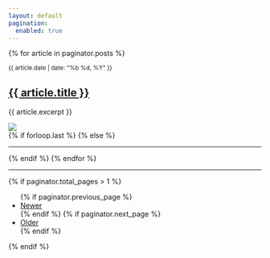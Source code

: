 ```yaml
---
layout: default
pagination:
  enabled: true
---
```


{% for article in paginator.posts %}
  <article class="{% if forloop.first %}first{% elsif forloop.last %}last{% else %}middle{% endif %}">
		<div class="article-head">
			<small class="date">{{ article.date | date: "%b %d, %Y" }}</small>
			<h2 class="title"><a href="{{ site.url }}{{ article.url }}">{{ article.title }}</a></h2>
		</div>
		<p class="excerpt">{{ article.excerpt }}</p>
    	<div>
				<a href="{{ site.url }}{{ article.url }}"><img src="{{ article.img }}"></a>
			</div>
		<!-- <a href="{{ site.url }}{{ article.url }}" class="full-post-link js-pjax">Read more</a>	 -->
	</article>
	{% if forloop.last %}
  {% else %}
  <hr class="hr-post">
  {% endif %}
{% endfor %}

<hr>

{% if paginator.total_pages > 1 %}
<ul>
  {% if paginator.previous_page %}
  <li>
    <a href="{{ paginator.previous_page_path | prepend: site.baseurl }}">Newer</a>
  </li>
  {% endif %}
  {% if paginator.next_page %}
  <li>
    <a href="{{ paginator.next_page_path | prepend: site.baseurl }}">Older</a>
  </li>
  {% endif %}
</ul>
{% endif %}